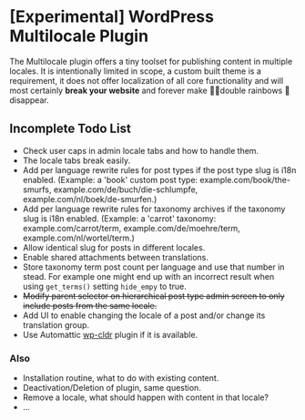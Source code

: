 # [Experimental] WordPress Multilocale Plugin

The Multilocale plugin offers a tiny toolset for publishing content in multiple locales. It is intentionally limited in scope, a custom built theme is a requirement, it does not offer localization of all core functionality and will most certainly **break your website** and forever make 🌈🌈double rainbows 🚫disappear.

## Incomplete Todo List

- Check user caps in admin locale tabs and how to handle them.
- The locale tabs break easily.
- Add per language rewrite rules for post types if the post type slug is i18n enabled.
  (Example: a 'book' custom post type: example.com/book/the-smurfs, example.com/de/buch/die-schlumpfe, example.com/nl/boek/de-smurfen.)
- Add per language rewrite rules for taxonomy archives if the taxonomy slug is i18n enabled. (Example: a 'carrot' taxonomy:
  example.com/carrot/term, example.com/de/moehre/term, example.com/nl/wortel/term.)
- Allow identical slug for posts in different locales.
- Enable shared attachments between translations.
- Store taxonomy term post count per language and use that number in stead. For example one might end up with an incorrect result when using `get_terms()` setting `hide_empy` to true.
- ~~Modify parent selector on hierarchical post type admin screen to only include posts from the same locale.~~
- Add UI to enable changing the locale of a post and/or change its translation group.
- Use Automattic [wp-cldr](https://github.com/Automattic/wp-cldr) plugin if it is available.

### Also

- Installation routine, what to do with existing content.
- Deactivation/Deletion of plugin, same question.
- Remove a locale, what should happen with content in that locale?
- ...
